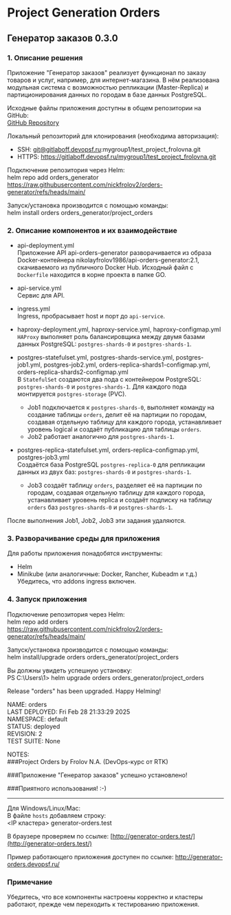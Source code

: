 # Project Generation Orders  

## Генератор заказов 0.3.0  

### 1. Описание решения  

Приложение "Генератор заказов" реализует функционал по заказу товаров и услуг, например, для интернет-магазина. В нём реализована модульная система с возможностью репликации (Master-Replica) и партиционирования данных по городам в базе данных PostgreSQL.  

Исходные файлы приложения доступны в общем репозитории на GitHub:  
[GitHub Repository](https://github.com/nickfrolov2/orders-generator)  

Локальный репозиторий для клонирования (необходима авторизация):  
- SSH: git@gitlaboff.devopsf.ru:mygroup1/test_project_frolovna.git  
- HTTPS: https://gitlaboff.devopsf.ru/mygroup1/test_project_frolovna.git  

Подключение репозитория через Helm:  
helm repo add orders_generator https://raw.githubusercontent.com/nickfrolov2/orders-generator/refs/heads/main/
  
Запуск/установка производится с помощью команды:  
helm install orders orders_generator/project_orders  
  

### 2. Описание компонентов и их взаимодействие  

- api-deployment.yml  
  Приложение API api-orders-generator разворачивается из образа Docker-контейнера nikolayfrolov1986/api-orders-generator:2.1, скачиваемого из публичного Docker Hub. Исходный файл с `Dockerfile` находится в корне проекта в папке GO.  

- api-service.yml  
  Сервис для API.  

- ingress.yml  
  Ingress, пробрасывает host и порт до `api-service`.  

- haproxy-deployment.yml, haproxy-service.yml, haproxy-configmap.yml  
  `HAProxy` выполняет роль балансировщика между двумя базами данных PostgreSQL: `postgres-shards-0` и `postgres-shards-1`.  

- postgres-statefulset.yml, postgres-shards-service.yml, postgres-job1.yml, postgres-job2.yml, orders-replica-shards1-configmap.yml, orders-replica-shards2-configmap.yml  
  В `StatefulSet` создаются два пода с контейнером PostgreSQL: `postgres-shards-0` и `postgres-shards-1`. Для каждого пода монтируется `postgres-storage` (PVC).  
  - Job1 подключается к `postgres-shards-0`, выполняет команду на создание таблицы `orders`, делит её на партиции по городам, создавая отдельную таблицу для каждого города, устанавливает уровень logical и создаёт публикацию для таблицы `orders`.  
  - Job2 работает аналогично для `postgres-shards-1`.  

- postgres-replica-statefulset.yml, orders-replica-configmap.yml, postgres-job3.yml  
  Создаётся база PostgreSQL `postgres-replica-0` для репликации данных из двух баз: `postgres-shards-0` и `postgres-shards-1`.  
  - Job3 создаёт таблицу `orders`, разделяет её на партиции по городам, создавая отдельную таблицу для каждого города, устанавливает уровень replica и создаёт подписку на таблицу `orders` баз `postgres-shards-0` и `postgres-shards-1`.  

После выполнения Job1, Job2, Job3 эти задания удаляются.  

### 3. Разворачивание среды для приложения  

Для работы приложения понадобятся инструменты:  
- Helm  
- Minikube (или аналогичные: Docker, Rancher, Kubeadm и т.д.)
Убедитесь, что addons ingress включен.

### 4. Запуск приложения  

Подключение репозитория через Helm:  
helm repo add orders https://raw.githubusercontent.com/nickfrolov2/orders-generator/refs/heads/main/
  
Запуск/установка производится с помощью команды:  
helm install/upgrade orders orders_generator/project_orders  
  
Вы должны увидеть успешную установку:  
PS C:\Users\1> helm upgrade orders orders_generator/project_orders  

Release "orders" has been upgraded. Happy Helming!  

NAME: orders  
LAST DEPLOYED: Fri Feb 28 21:33:29 2025  
NAMESPACE: default  
STATUS: deployed  
REVISION: 2  
TEST SUITE: None  

NOTES:  
###Project Orders by Frolov N.A. (DevOps-курс от RTK)

###Приложение "Генератор заказов" успешно установлено!

###Приятного использования! :-)

----------------------------------------------------


Для Windows/Linux/Mac:  
В файле `hosts` добавляем строку:  
<IP кластера> generator-orders.test
  
В браузере проверяем по ссылке: [http://generator-orders.test/](http://generator-orders.test/)  

Пример работающего приложения доступен по ссылке: http://generator-orders.devopsf.ru/

### Примечание  
Убедитесь, что все компоненты настроены корректно и кластеры работают, прежде чем переходить к тестированию приложения.  
